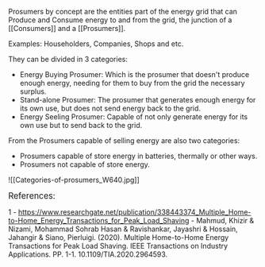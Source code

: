 Prosumers by concept are the entities part of the energy grid that can Produce and Consume energy to and from the grid, the junction of a [[Consumers]] and a [[Prosumers]].

Examples: Householders, Companies, Shops and etc.

They can be divided in 3 categories:
- Energy Buying Prosumer: Which is the prosumer that doesn't produce enough energy, needing for them to buy from the grid the necessary surplus.
- Stand-alone Prosumer: The prosumer that generates enough energy for its own use, but does not send energy back to the grid.
- Energy Seeling Prosumer: Capable of not only generate energy for its own use but to send back to the grid.

From the Prosumers capable of selling energy are also two categories:
- Prosumers capable of store energy in batteries, thermally or other ways.
- Prosumers not capable of store energy.

![[Categories-of-prosumers_W640.jpg]]

<big>References:</big>

1 - https://www.researchgate.net/publication/338443374_Multiple_Home-to-Home_Energy_Transactions_for_Peak_Load_Shaving - Mahmud, Khizir & Nizami, Mohammad Sohrab Hasan & Ravishankar, Jayashri & Hossain, Jahangir & Siano, Pierluigi. (2020). Multiple Home-to-Home Energy Transactions for Peak Load Shaving. IEEE Transactions on Industry Applications. PP. 1-1. 10.1109/TIA.2020.2964593. 
